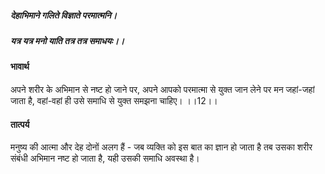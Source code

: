 ##### देहाभिमाने गलिते विज्ञाते परमात्मनि।
##### यत्र यत्र मनो याति तत्र तत्र समाधयः।। 

#### भावार्थ

अपने शरीर के अभिमान से नष्ट हो जाने पर, अपने आपको परमात्मा से युक्त जान लेने पर मन जहां-जहां जाता है, वहां-वहां ही उसे समाधि से युक्त समझना चाहिए। ।।12।।

#### तात्पर्य

मनुष्य की आत्मा और देह दोनों अलग हैं - जब व्यक्ति को इस बात का ज्ञान हो जाता है तब उसका शरीर संबंधी अभिमान नष्ट हो जाता है, यही उसकी समाधि अवस्था है।